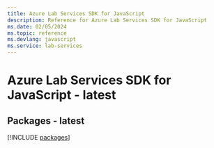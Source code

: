 ```yaml
---
title: Azure Lab Services SDK for JavaScript
description: Reference for Azure Lab Services SDK for JavaScript
ms.date: 02/05/2024
ms.topic: reference
ms.devlang: javascript
ms.service: lab-services
---
```

# Azure Lab Services SDK for JavaScript - latest
## Packages - latest
[!INCLUDE [packages](lab-services-index.md)]